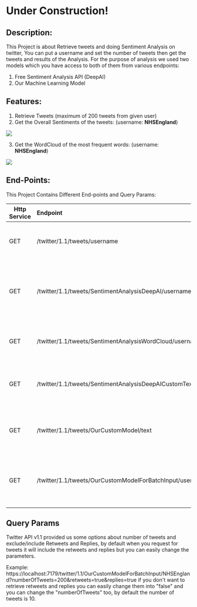 # Under Construction!

## Description:
This Project is about Retrieve tweets and doing Sentiment Analysis on twitter, You can put a username and set the number of tweets then get the tweets and results of the Analysis.
For the purpose of analysis we used two models which you have access to both of them from various endpoints:

1. Free Sentiment Analysis API (DeepAI)
2. Our Machine Learning Model

## Features:
1. Retrieve Tweets (maximum of 200 tweets from given user)
2. Get the Overall Sentiments of the tweets: (username: **NHSEngland**)

  ![](https://github.com/vahidkianfar/Twitter-Sentiment-Analysis/blob/master/Twitter-Sentiment-API/image/NHSEngland-SentimentAnalysis.png)

3. Get the WordCloud of the most frequent words: (username: **NHSEngland**)

  ![](https://github.com/vahidkianfar/Twitter-Sentiment-Analysis/blob/master/Twitter-Sentiment-API/image/NHSEngland-WordCloud.png)


## End-Points:

This Project Contains Different End-points and Query Params:

| Http Service |                         Endpoint                           |                              Outcome                                |
| ------ | :----------------------------------------------------------| :-------------------------------------------------------------------|
|  GET   | /twitter/1.1/tweets/username                               |  Returns the requested number of tweets                             |
|  GET   | /twitter/1.1/tweets/SentimentAnalysisDeepAI/username       |  Returns the Overall Sentiment Analysis of tweets from DeepAI model |
|  GET   | /twitter/1.1/tweets/SentimentAnalysisWordCloud/username    |  Returns the WordCloud of the tweets                                |
|  GET   | /twitter/1.1/tweets/SentimentAnalysisDeepAICustomText/text |  Check the Sentiment of given Text from DeepAI model                |
|  GET   | /twitter/1.1/tweets/OurCustomModel/text                    |  Check the Sentiment of given text from Our ML Model                | 
|  GET   | /twitter/1.1/tweets/OurCustomModelForBatchInput/username   |  Returns the Overall Sentiment Analysis of tweets from our ML model |


## Query Params

Twitter API v1.1 provided us some options about number of tweets and exclude/include Retweets and Replies, by default when you request for tweets it will include the retweets and replies but you can easily change the parameters.

Example: https://localhost:7179/twitter/1.1/OurCustomModelForBatchInput/NHSEngland?numberOfTweets=200&retweets=true&replies=true
if you don't want to retrieve retweets and replies you can easily change them into "false" and you can change the "numberOfTweets" too, by default the number of tweets is 10.
